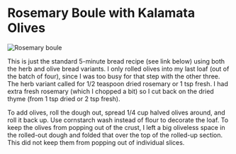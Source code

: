 # Rosemary Boule with Kalamata Olives

![Rosemary boule](http://mcdemarco.net/files/recipes/Rosemary_boule.jpg)

This is just the standard 5-minute bread recipe (see link below) using both the herb and olive bread variants. I only rolled olives into my last loaf (out of the batch of four), since I was too busy for that step with the other three. The herb variant called for 1/2 teaspoon dried rosemary or 1 tsp fresh. I had extra fresh rosemary (which I chopped a bit) so I cut back on the dried thyme (from 1 tsp dried or 2 tsp fresh). 

To add olives, roll the dough out, spread 1/4 cup halved olives around, and roll it back up. Use cornstarch wash instead of flour to decorate the loaf. To keep the olives from popping out of the crust, I left a big oliveless space in the rolled-out dough and folded that over the top of the rolled-up section. This did not keep them from popping out of individual slices.
